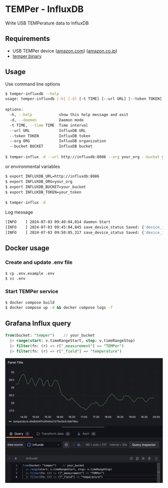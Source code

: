 # TEMPer - InfluxDB

Write USB TEMPerature data to InfluxDB

## Requirements

- USB TEMPer device ([amazon.com](https://www.amazon.com/dp/B08XLS3GLF/)) ([amazon.co.jp](https://www.amazon.co.jp/dp/B004FI1570/))
- [temper binary](https://github.com/bitplane/temper)

## Usage

Use command line options

```sh
$ temper-influxdb --help
usage: temper-influxdb [-h] [-d] [-t TIME] [--url URL] [--token TOKEN] [--org ORG] [--bucket BUCKET]

options:
  -h, --help            show this help message and exit
  -d, --daemon          Daemon mode
  -t TIME, --time TIME  Time interval
  --url URL             InfluxDB URL
  --token TOKEN         InfluxDB token
  --org ORG             InfluxDB organization
  --bucket BUCKET       InfluxDB bucket

$ temper-influx -d --url http://influxdb:8086 --org your_org --bucket your_bucket --token your_token
```

or environmental variables

```sh
$ export INFLUXDB_URL=http://influxdb:8086
$ export INFLUXDB_ORG=your_org
$ export INFLUXDB_BUCKET=your_bucket
$ export INFLUXDB_TOKEN=your_token

$ temper-influx -d
```

Log message

```sh
[INFO    ] 2024-07-03 09:40:04,014 daemon Start
[INFO    ] 2024-07-03 09:45:04,845 save_device_status Saved: {'device_id': 'e9d6d34f1c90d0e21270e2b3c3db76bc', 'device_name': 'TEMPer via temper-host-1', 'device_type': 'TEMPer', 'temperature': '27.696424'}
[INFO    ] 2024-07-03 09:50:05,317 save_device_status Saved: {'device_id': 'e9d6d34f1c90d0e21270e2b3c3db76bc', 'device_name': 'TEMPer via temper-host-1', 'device_type': 'TEMPer', 'temperature': '27.696424'}
```

## Docker usage

### Create and update .env file

```sh
$ cp .env.example .env
$ vi .env
```

### Start TEMPer service

```sh
$ docker compose build
$ docker compose up -d && docker compose logs -f
```

## Grafana Influx query

```sql
from(bucket: "temper")    // your_bucket
  |> range(start: v.timeRangeStart, stop: v.timeRangeStop)
  |> filter(fn: (r) => r["_measurement"] == "TEMPer")
  |> filter(fn: (r) => r["_field"] == "temperature")
```

![Grafana Influx query](grafana-influx-query.png)
